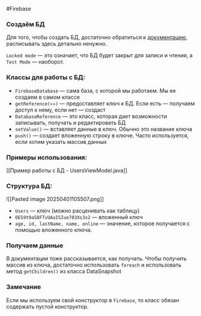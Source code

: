 #Firebase 
### Создаём БД

Для того, чтобы создать БД, достаточно обратиться к [документацию](https://firebase.google.com/docs/database/android/start?authuser=0&hl=ru), расписывать здесь детально ненужно. 

`Locked mode` — это означает, что БД будет закрыт для записи и чтения, а `Test Mode` — наоборот.
### Классы для работы с БД:

- `FirebaseDatabase` — сама база, с которой мы работаем. Мы ее создаем в самом классе
- `getReference(«»)` — предоставляет ключ к БД. Если есть — получаем доступ к нему, если нет — создаст
- `DatabaseReference` — это класс, которая дает возможности записывать, получать и редактировать БД
- `setValue()` — вставляет данные в ключ. Обычно это название ключа
- `push()` — создает вложенную строку в ключе. Часто используется, если хотим указать массив данных
### Примеры использования:

[[Пример работы с БД - UsersViewModel.java]]

### Структура БД:

![[Pasted image 20250401105507.png]]

- `Users` — ключ (можно расценивать как таблицу)
- `OES9t9a58FTvUAaISIue703Xs3x2` — вложенный ключ
- `age, id, lastName, name, online` — значение, которое получается с помощью вложенного ключа.
### Получаем данные

В документации тоже рассказывается, как получать. Чтобы получить массив из ключа, достаточно использовать `foreach` и использовать метод `getChildren()` из класса DataSnapshot

### Замечание

Если мы используем свой конструктор в `Firebase`, то класс обязан содержать пустой конструктор.